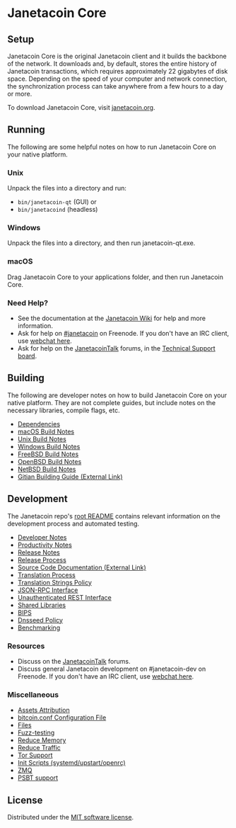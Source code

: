 Janetacoin Core
=============

Setup
---------------------
Janetacoin Core is the original Janetacoin client and it builds the backbone of the network. It downloads and, by default, stores the entire history of Janetacoin transactions, which requires approximately 22 gigabytes of disk space. Depending on the speed of your computer and network connection, the synchronization process can take anywhere from a few hours to a day or more.

To download Janetacoin Core, visit [janetacoin.org](https://janetacoin.org/).

Running
---------------------
The following are some helpful notes on how to run Janetacoin Core on your native platform.

### Unix

Unpack the files into a directory and run:

- `bin/janetacoin-qt` (GUI) or
- `bin/janetacoind` (headless)

### Windows

Unpack the files into a directory, and then run janetacoin-qt.exe.

### macOS

Drag Janetacoin Core to your applications folder, and then run Janetacoin Core.

### Need Help?

* See the documentation at the [Janetacoin Wiki](https://janetacoin.info/) for help and more information.
* Ask for help on [#janetacoin](https://webchat.freenode.net/#janetacoin) on Freenode. If you don't have an IRC client, use [webchat here](https://webchat.freenode.net/#janetacoin).
* Ask for help on the [JanetacoinTalk](https://janetacointalk.io/) forums, in the [Technical Support board](https://janetacointalk.io/c/technical-support).

Building
---------------------
The following are developer notes on how to build Janetacoin Core on your native platform. They are not complete guides, but include notes on the necessary libraries, compile flags, etc.

- [Dependencies](dependencies.md)
- [macOS Build Notes](build-osx.md)
- [Unix Build Notes](build-unix.md)
- [Windows Build Notes](build-windows.md)
- [FreeBSD Build Notes](build-freebsd.md)
- [OpenBSD Build Notes](build-openbsd.md)
- [NetBSD Build Notes](build-netbsd.md)
- [Gitian Building Guide (External Link)](https://github.com/bitcoin-core/docs/blob/master/gitian-building.md)

Development
---------------------
The Janetacoin repo's [root README](/README.md) contains relevant information on the development process and automated testing.

- [Developer Notes](developer-notes.md)
- [Productivity Notes](productivity.md)
- [Release Notes](release-notes.md)
- [Release Process](release-process.md)
- [Source Code Documentation (External Link)](https://doxygen.bitcoincore.org/)
- [Translation Process](translation_process.md)
- [Translation Strings Policy](translation_strings_policy.md)
- [JSON-RPC Interface](JSON-RPC-interface.md)
- [Unauthenticated REST Interface](REST-interface.md)
- [Shared Libraries](shared-libraries.md)
- [BIPS](bips.md)
- [Dnsseed Policy](dnsseed-policy.md)
- [Benchmarking](benchmarking.md)

### Resources
* Discuss on the [JanetacoinTalk](https://janetacointalk.io/) forums.
* Discuss general Janetacoin development on #janetacoin-dev on Freenode. If you don't have an IRC client, use [webchat here](https://webchat.freenode.net/#janetacoin-dev).

### Miscellaneous
- [Assets Attribution](assets-attribution.md)
- [bitcoin.conf Configuration File](bitcoin-conf.md)
- [Files](files.md)
- [Fuzz-testing](fuzzing.md)
- [Reduce Memory](reduce-memory.md)
- [Reduce Traffic](reduce-traffic.md)
- [Tor Support](tor.md)
- [Init Scripts (systemd/upstart/openrc)](init.md)
- [ZMQ](zmq.md)
- [PSBT support](psbt.md)

License
---------------------
Distributed under the [MIT software license](/COPYING).
